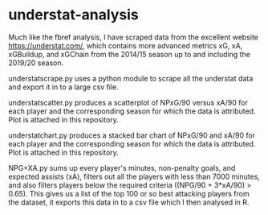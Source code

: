 # understat-analysis

Much like the fbref analysis, I have scraped data from the excellent website https://understat.com/, which contains more advanced metrics
xG, xA, xGBuildup, and xGChain from the 2014/15 season up to and including the 2019/20 season.

understatscrape.py uses a python module to scrape all the understat data and export it in to a large csv file.

understatscatter.py produces a scatterplot of NPxG/90 versus xA/90 for each player and the corresponding season for which the data is attributed. Plot is attached in this repository.

understatchart.py produces a stacked bar chart of NPxG/90 and xA/90 for each player and the corresponding season for which the data is attributed. Plot is attached in this repository.

NPG+XA.py sums up every player's minutes, non-penalty goals, and expected assists (xA), filters out all the players with less than 7000 minutes, and also filters players below the required criteria ((NPG/90 + 3*xA/90) > 0.65). This gives us a list of the top 100 or so best attacking players from the dataset, it exports this data in to a csv file which I then analysed in R.
